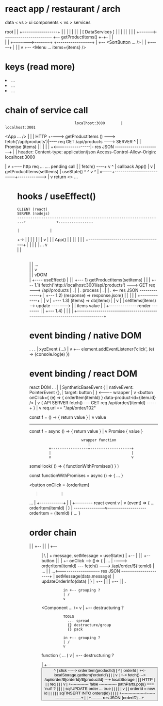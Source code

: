 # react app / restaurant / arch



  data   < vs >   ui components   < vs >   services



  root
    |
    | +------------------+
    | |   |              |
    | |   |              |                         [ DataServices ]
    | |   |              |                                 |
    | |   |          +-------<-------------------------    +-- getProductItems()
    +-+- <App />     |   |             
      |   |          +-------->--------+
      +------------------+             |
          +-- <SortButton ... />       |
          |                      +-----+
          |                      |
          |                      v
          +-- <Menu ... items={items} />








# keys (read more)

  <li key="1">...</li>
  <li key="2">...</li>
  <li key="3">...</li>









  # chain of service call



                        
                                    localhost:3000       |                      localhost:3001
  <App ... />                                            |
    |                                                    |  HTTP
    +----> getProductItems () ---> fetch('/api/products')|---- req GET /api/products ---> SERVER
                                       ^                 |                                  |
                                    Promise (items)      |                                  |
                                       |                 |                                  |
                                       +<----------------|- res JSON -----------------------+
                                                         |   |
                                                            header:
                                                              Content-type: application/json
                                                              Access-Control-Allow-Origin: localhost:3000







                      
<App />
  | 
  v                        +---- http req ... .... pending
  call                     |
  |                       fetch() ----+
  v                        ^          | callback
  App()                    |          v
  |               getProductItems(setItems)
  |  useState()    ^                ^
  v     ^          |                           
  x-----+---------------------------+------------>
                                    |
                                    v
                                    return
                                    <>
                                      ...
                                      <MEnu items={items} ... >
                                    </>












# hooks / useEffect()





    CLIENT (react)                                                                     SERVER (nodejs)
    -------------------------------------------------------------------+              +----------------
                                                                       |              |
+-><App />                                                             |              | 
|    |                                                                 |              |
|    v                                                                 |              |
|  App()                                                               |              |
|    |
|    |
|    +--------------------------------------+
|    |                      <App />         |
|    |                       ...            v                                   
|    |                        <Menu items={items} sortAsc={sortAsc} />          
|    |                       ...                                                
|    |                         v                                                
|    |                        vDOM                                              
|    +---- useEffect()
|             |
|             +--- 1) getProductItems(setItems)
|                  |
|                  +--- 1.1) fetch('http://localhost:3001/api/products') ---> GET req ---> /api/products
|                  .                                                                               |
|                  .                                                                             process
|                  .                                                                               |
|                  .                                                    <-- res JSON --------------+
|                  +--- 1.2) (response) => response.json() 
|                  |                          |
|                  |            +-------------+
|                  |            v
|                  +--- 1.3) (items) => cb(items)
|                  |                     v
|                  |                    setItems(items) --> update ------->
|                  |                                                        items value
|                  |                        +-------------- render --------     |
|                  +--- 1.4)                |                                   |
|                                                                               |
+-------------------------------------------------------------------------------+












# event binding / native DOM






.
.
.
|                                    xyzEvent {...}
|                                      v
+-- element.addEventListener('click', (e) => {console.log(e) })
                               






# event binding / react DOM

react DOM
.
.
|
|            SyntheticBaseEvent {
|                 nativeEvent: PointerEvent {},
|                 target: button
|            } <---- wrapper
|                  v
<button onClick={ (e) => { orderItem(itemId) } data-product-id={item.id} />
                             |
                             v
                             {                                         API SERVER
                              fetch() --- GET req /api/order/{itemId} -----+
                             }                                             |
                                                                           v
                                                                        req.url == "/api/order/102"
















                                                              
const f = () => { return value }
                     |
                     v
                    value
              
---------------------------------------------
const f = async () => { return value }
                           |
                           v
                        Promise { value }











                            wrapper function
                               |
             +-----------------+-------------------+
             |                                     |
             v                                     v
someHook( () => {     functionWithPromises()       } )


const functionWithPromises = async () => { ... }















<button
  onClick = {orderItem}
>              |
...            |
  +------------+
  |
  |            +--------- react event
  v            |
               v
              (event) => {
                ...
                orderItem(itemId)
                |
              } |
----------------v--------------------
orderItem = (itemId) {
  ...
}







# order chain





<App />
  |
  |
  +-- <Order />
  |
  |
  |
  +-- <Menu />
        | \
        |  + message, setMessage = useState()
        |
        +-- <Item />
        |     |
        |     +-- button
        |            |
        |            +- onClick --> ()=> {
        |                ...
        |                ----> orderItem(itemId) --- fetch() ---> /api/order/${itemId}
        |                ...                                                     |
        |                ...<-------------------- res JSON ----------------------+
        |                setMessage(data.message) 
        |                updateOrderInfo(data)
        |            }
        |
        +-- <Item />
        |
        |
        |
        +-- <Item />
        |
        |
        .





 
              in +-- grouping ?
              | /
              v
  <Component ... />
              v
              |
              +-- destructuring ?

              TOOLS
                ... spread
                {} destructure/group
                {} pack

              in +-- grouping ?
              | /
              v
  function ( ... )
              v
              |
              +-- destructuring ?












<Item >
  |
  +-- <button />
        ^
        |
        click -----> orderItem(productId)
          |             ^   |
        orderId         |   +<- localStorage.getItem('orderId')
          |             |   |
          v             |   +-> fetch() --> /api/order/${orderId}/${productId} ---+
    localStorage        |                                                         |
                        |                                                       HTTP
                        |                                                         |
                        |                                                         req
                        |                                                         |
                        |                                                         v
                        |             +------------- false -------------  pathParts.pop() === 'null' ?
                        |             |                                           |
                        |     sql'UPDATE order ...                               true
                        |             |                                           |
                        |             |                                           v
                        |             |                                         orderId = new id
                        |             |                                           |
                        |             |                                 sql`INSERT INTO orders(id)
                        |             |                                           |
                        |             +-----------------+-------------------------+
                        |                               |
                        +--------  res JSON {orderID} --+